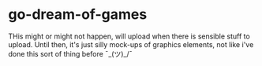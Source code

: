 # go-dream-of-games
THis might or might not happen, will upload when there is sensible stuff to upload. Until then, it's just silly mock-ups of graphics elements, not like i've done this sort of thing before ¯\_(ツ)_/¯
